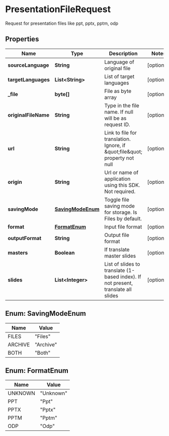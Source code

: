 

# PresentationFileRequest

Request for presentation files like ppt, pptx, pptm, odp

## Properties

| Name | Type | Description | Notes |
|------------ | ------------- | ------------- | -------------|
|**sourceLanguage** | **String** | Language of original file |  [optional] |
|**targetLanguages** | **List&lt;String&gt;** | List of target languages |  [optional] |
|**_file** | **byte[]** | File as byte array |  [optional] |
|**originalFileName** | **String** | Type in the file name. If null will be as request ID. |  [optional] |
|**url** | **String** | Link to file for translation. Ignore, if \&quot;file\&quot; property not null |  [optional] |
|**origin** | **String** | Url or name of application using this SDK. Not required. |  [optional] |
|**savingMode** | [**SavingModeEnum**](#SavingModeEnum) | Toggle file saving mode for storage.  Is Files by default. |  [optional] |
|**format** | [**FormatEnum**](#FormatEnum) | Input file format |  [optional] |
|**outputFormat** | **String** | Output file format |  [optional] |
|**masters** | **Boolean** | If translate master slides |  [optional] |
|**slides** | **List&lt;Integer&gt;** | List of slides to translate (1-based index). If not present, translate all slides |  [optional] |



## Enum: SavingModeEnum

| Name | Value |
|---- | -----|
| FILES | &quot;Files&quot; |
| ARCHIVE | &quot;Archive&quot; |
| BOTH | &quot;Both&quot; |



## Enum: FormatEnum

| Name | Value |
|---- | -----|
| UNKNOWN | &quot;Unknown&quot; |
| PPT | &quot;Ppt&quot; |
| PPTX | &quot;Pptx&quot; |
| PPTM | &quot;Pptm&quot; |
| ODP | &quot;Odp&quot; |



